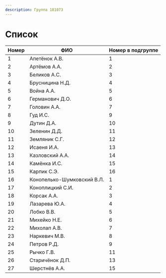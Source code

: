 ```yaml
---
description: Группа 181073
---
```


# Список

<table><thead><tr><th data-type="number">Номер</th><th>ФИО</th><th data-type="number">Номер в подгруппе</th></tr></thead><tbody><tr><td>1</td><td>Апетёнок А.В.</td><td>1</td></tr><tr><td>2</td><td>Артёмов А.А.</td><td>2</td></tr><tr><td>3</td><td>Беликов А.С.</td><td>3</td></tr><tr><td>4</td><td>Брусницина Н.Д.</td><td>4</td></tr><tr><td>5</td><td>Война А.А.</td><td>5</td></tr><tr><td>6</td><td>Германович Д.О.</td><td>6</td></tr><tr><td>7</td><td>Головин А.А.</td><td>7</td></tr><tr><td>8</td><td>Гуд И.С.</td><td>9</td></tr><tr><td>9</td><td>Дутин Д.А.</td><td>10</td></tr><tr><td>10</td><td>Зеленин Д.Д.</td><td>11</td></tr><tr><td>11</td><td>Земляник С.Г.</td><td>12</td></tr><tr><td>12</td><td>Исаеня И.А.</td><td>13</td></tr><tr><td>13</td><td>Казловский А.А.</td><td>14</td></tr><tr><td>14</td><td>Камёнка И.С.</td><td>15</td></tr><tr><td>15</td><td>Карпик С.Э.</td><td>16</td></tr><tr><td>16</td><td>Конопелько-Шумковский В.Л.</td><td>1</td></tr><tr><td>17</td><td>Коноплицкий С.И.</td><td>2</td></tr><tr><td>18</td><td>Корсак А.А.</td><td>3</td></tr><tr><td>19</td><td>Лазарева Ю.А.</td><td>4</td></tr><tr><td>20</td><td>Лобко В.В.</td><td>5</td></tr><tr><td>21</td><td>Михейко Н.Е.</td><td>6</td></tr><tr><td>22</td><td>Михолап А.В.</td><td>7</td></tr><tr><td>23</td><td>Наркевич М.В.</td><td>8</td></tr><tr><td>24</td><td>Петров Р.Д.</td><td>9</td></tr><tr><td>25</td><td>Рычко Г.В.</td><td>11</td></tr><tr><td>26</td><td>Старичёнок Д.П.</td><td>13</td></tr><tr><td>27</td><td>Шерстнёв А.А.</td><td>15</td></tr></tbody></table>
